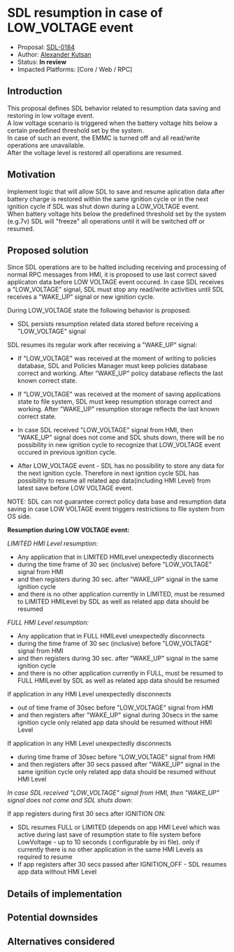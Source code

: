 # SDL resumption in case of LOW_VOLTAGE event

* Proposal: [SDL-0184](184-Resumption-during-Low-Voltage.md)
* Author: [Alexander Kutsan](https://github.com/LuxoftAKutsan)
* Status: **In review**
* Impacted Platforms: [Core / Web / RPC]

## Introduction

This proposal defines SDL behavior related to resumption data saving and restoring in low voltage event.  
A low voltage scenario is triggered when the battery voltage hits below a certain predefined threshold set by the system.  
In case of such an event, the EMMC is turned off and all read/write operations are unavailable.  
After the voltage level is restored all operations are resumed.

## Motivation

Implement logic that will allow SDL to save and resume aplication data after battery charge is restored within the same ignition cycle or in the next ignition cycle if SDL was shut down during a LOW_VOLTAGE event.  
When battery voltage hits below the predefined threshold set by the system (e.g.7v) SDL will "freeze" all operations until it will be switched off or resumed.

## Proposed solution

Since SDL operations are to be halted including receiving and processing of normal RPC messages from HMI, it is proposed to use last correct saved applicaton data before LOW VOLTAGE event occured. 
In case SDL receives a "LOW_VOLTAGE" signal, SDL must stop any read/write activities until SDL receives a "WAKE_UP" signal or new ignition cycle.  

During LOW_VOLTAGE state the following behavior is proposed:
* SDL persists resumption related data stored before receiving a "LOW_VOLTAGE" signal

SDL resumes its regular work after receiving a "WAKE_UP" signal:
* If "LOW_VOLTAGE" was received at the moment of writing to policies database, SDL and Policies Manager must keep policies database correct and working. After "WAKE_UP" policy database reflects the last known correct state.
* If "LOW_VOLTAGE" was received at the moment of saving applications state to file system, SDL must keep resumption storage correct and working. After "WAKE_UP" resumption storage reflects the last known correct state.

* In case SDL received "LOW_VOLTAGE" signal from HMI, then "WAKE_UP" signal does not come and SDL shuts down, 
  there will be no possibility in new ignition cycle to recognize that LOW_VOLTAGE event occured in previous ignition cycle. 
* After LOW_VOLTAGE event - SDL has no possibility to store any data for the next ignition cycle.
  Therefore in next ignition cycle SDL has possibility to resume all related app data(including HMI Level) from latest save 
  before LOW VOLTAGE event.

NOTE: SDL can not guarantee correct policy data base and resumption data saving in case LOW VOLTAGE event triggers restrictions to file system from OS side.

**Resumption during LOW VOLTAGE event:** 

*LIMITED HMI Level resumption:*
 
- Any application that in LIMITED HMILevel unexpectedly disconnects 
- during the time frame of 30 sec (inclusive) before "LOW_VOLTAGE" signal from HMI
- and then registers during 30 sec. after "WAKE_UP" signal in the same ignition cycle
- and there is no other application currently in LIMITED,
  must be resumed to LIMITED HMILevel by SDL as well as related app data should be resumed
  
*FULL HMI Level resumption:*
 
- Any application that in FULL HMILevel unexpectedly disconnects 
- during the time frame of 30 sec (inclusive) before "LOW_VOLTAGE" signal from HMI
- and then registers during 30 sec. after "WAKE_UP" signal in the same ignition cycle
- and there is no other application currently in FULL,
  must be resumed to FULL HMILevel by SDL as well as related app data should be resumed
  
If application in any HMI Level unexpectedly disconnects 
- out of time frame of 30sec before "LOW_VOLTAGE" signal from HMI
- and then registers after "WAKE_UP" signal during 30secs in the same ignition cycle
  only related app data should be resumed without HMI Level
  
If application in any HMI Level unexpectedly disconnects 
- during time frame of 30sec before "LOW_VOLTAGE" signal from HMI
- and then registers after 30 secs passed after "WAKE_UP" signal in the same ignition cycle
  only related app data should be resumed without HMI Level
 
*In case SDL received "LOW_VOLTAGE" signal from HMI, then "WAKE_UP" signal does not come and SDL shuts down:*
  
  If app registers during first 30 secs after IGNITION ON: 
- SDL resumes FULL or LIMITED (depends on app HMI Level which was active during last save of 
  resumption state to file system before LowVoltage - up to 10 seconds ( configurable by ini file).
  only if currently there is no other application in the same HMI Levels as required to resume   
- If app registers after 30 secs passed after IGNITION_OFF - SDL resumes app data without HMI Level  


## Details of implementation  


## Potential downsides  


## Alternatives considered  

 


